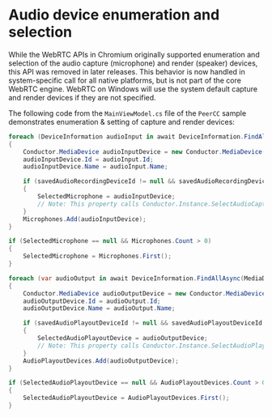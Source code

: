 # Audio device enumeration and selection

While the WebRTC APIs in Chromium originally supported enumeration and selection of the audio capture (microphone) and render (speaker) devices, this API was removed in later releases.  This behavior is now handled in system-specific call for all native platforms, but is not part of the core WebRTC engine.  WebRTC on Windows will use the system default capture and render devices if they are not specified.

The following code from the `MainViewModel.cs` file of the `PeerCC` sample demonstrates enumeration & setting of capture and render devices:

``` C#
foreach (DeviceInformation audioInput in await DeviceInformation.FindAllAsync(MediaDevice.GetAudioCaptureSelector()))
{
    Conductor.MediaDevice audioInputDevice = new Conductor.MediaDevice();
    audioInputDevice.Id = audioInput.Id;
    audioInputDevice.Name = audioInput.Name;

    if (savedAudioRecordingDeviceId != null && savedAudioRecordingDeviceId == audioInput.Id)
    {
        SelectedMicrophone = audioInputDevice;
        // Note: This property calls Conductor.Instance.SelectAudioCaptureDevice(audioInputDevice);
    }
    Microphones.Add(audioInputDevice);
}

if (SelectedMicrophone == null && Microphones.Count > 0)
{
    SelectedMicrophone = Microphones.First();
}

foreach (var audioOutput in await DeviceInformation.FindAllAsync(MediaDevice.GetAudioRenderSelector()))
{
    Conductor.MediaDevice audioOutputDevice = new Conductor.MediaDevice();
    audioOutputDevice.Id = audioOutput.Id;
    audioOutputDevice.Name = audioOutput.Name;

    if (savedAudioPlayoutDeviceId != null && savedAudioPlayoutDeviceId == audioOutput.Id)
    {
        SelectedAudioPlayoutDevice = audioOutputDevice;
        // Note: This property calls Conductor.Instance.SelectAudioPlayoutDevice(audioOutputDevice);
    }
    AudioPlayoutDevices.Add(audioOutputDevice);
}

if (SelectedAudioPlayoutDevice == null && AudioPlayoutDevices.Count > 0)
{
    SelectedAudioPlayoutDevice = AudioPlayoutDevices.First();
}
```